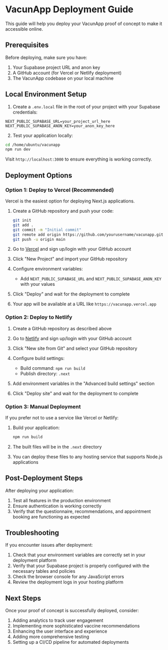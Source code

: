 # VacunApp Deployment Guide

This guide will help you deploy your VacunApp proof of concept to make it accessible online.

## Prerequisites

Before deploying, make sure you have:

1. Your Supabase project URL and anon key
2. A GitHub account (for Vercel or Netlify deployment)
3. The VacunApp codebase on your local machine

## Local Environment Setup

1. Create a `.env.local` file in the root of your project with your Supabase credentials:

```
NEXT_PUBLIC_SUPABASE_URL=your_project_url_here
NEXT_PUBLIC_SUPABASE_ANON_KEY=your_anon_key_here
```

2. Test your application locally:

```bash
cd /home/ubuntu/vacunapp
npm run dev
```

Visit `http://localhost:3000` to ensure everything is working correctly.

## Deployment Options

### Option 1: Deploy to Vercel (Recommended)

Vercel is the easiest option for deploying Next.js applications.

1. Create a GitHub repository and push your code:
   ```bash
   git init
   git add .
   git commit -m "Initial commit"
   git remote add origin https://github.com/yourusername/vacunapp.git
   git push -u origin main
   ```

2. Go to [Vercel](https://vercel.com/) and sign up/login with your GitHub account

3. Click "New Project" and import your GitHub repository

4. Configure environment variables:
   - Add `NEXT_PUBLIC_SUPABASE_URL` and `NEXT_PUBLIC_SUPABASE_ANON_KEY` with your values

5. Click "Deploy" and wait for the deployment to complete

6. Your app will be available at a URL like `https://vacunapp.vercel.app`

### Option 2: Deploy to Netlify

1. Create a GitHub repository as described above

2. Go to [Netlify](https://www.netlify.com/) and sign up/login with your GitHub account

3. Click "New site from Git" and select your GitHub repository

4. Configure build settings:
   - Build command: `npm run build`
   - Publish directory: `.next`

5. Add environment variables in the "Advanced build settings" section

6. Click "Deploy site" and wait for the deployment to complete

### Option 3: Manual Deployment

If you prefer not to use a service like Vercel or Netlify:

1. Build your application:
   ```bash
   npm run build
   ```

2. The built files will be in the `.next` directory

3. You can deploy these files to any hosting service that supports Node.js applications

## Post-Deployment Steps

After deploying your application:

1. Test all features in the production environment
2. Ensure authentication is working correctly
3. Verify that the questionnaire, recommendations, and appointment booking are functioning as expected

## Troubleshooting

If you encounter issues after deployment:

1. Check that your environment variables are correctly set in your deployment platform
2. Verify that your Supabase project is properly configured with the necessary tables and policies
3. Check the browser console for any JavaScript errors
4. Review the deployment logs in your hosting platform

## Next Steps

Once your proof of concept is successfully deployed, consider:

1. Adding analytics to track user engagement
2. Implementing more sophisticated vaccine recommendations
3. Enhancing the user interface and experience
4. Adding more comprehensive testing
5. Setting up a CI/CD pipeline for automated deployments
